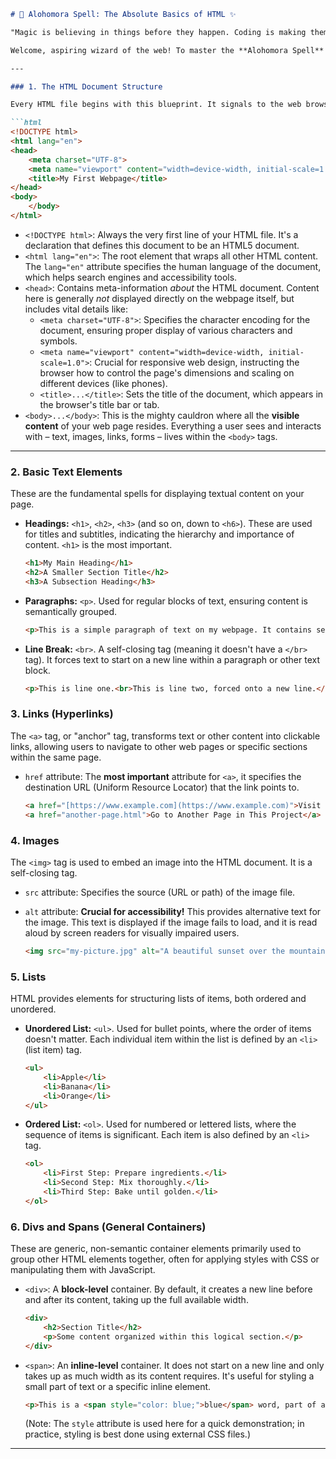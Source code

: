 

````markdown
# 🔑 Alohomora Spell: The Absolute Basics of HTML ✨

"Magic is believing in things before they happen. Coding is making them happen."

Welcome, aspiring wizard of the web! To master the **Alohomora Spell** and truly unlock the structure of the web, here are the **absolute essential core HTML elements** you must understand to make any webpage. Think of these as the fundamental incantations for conjuring your first digital creations.

---

### 1. The HTML Document Structure

Every HTML file begins with this blueprint. It signals to the web browser: "Hey, this is an HTML document!"

```html
<!DOCTYPE html>
<html lang="en">
<head>
    <meta charset="UTF-8">
    <meta name="viewport" content="width=device-width, initial-scale=1.0">
    <title>My First Webpage</title>
</head>
<body>
    </body>
</html>
````

  * `<!DOCTYPE html>`: Always the very first line of your HTML file. It's a declaration that defines this document to be an HTML5 document.
  * `<html lang="en">`: The root element that wraps all other HTML content. The `lang="en"` attribute specifies the human language of the document, which helps search engines and accessibility tools.
  * `<head>`: Contains meta-information *about* the HTML document. Content here is generally *not* displayed directly on the webpage itself, but includes vital details like:
      * `<meta charset="UTF-8">`: Specifies the character encoding for the document, ensuring proper display of various characters and symbols.
      * `<meta name="viewport" content="width=device-width, initial-scale=1.0">`: Crucial for responsive web design, instructing the browser how to control the page's dimensions and scaling on different devices (like phones).
      * `<title>...</title>`: Sets the title of the document, which appears in the browser's title bar or tab.
  * `<body>...</body>`: This is the mighty cauldron where all the **visible content** of your web page resides. Everything a user sees and interacts with – text, images, links, forms – lives within the `<body>` tags.

-----

### 2\. Basic Text Elements

These are the fundamental spells for displaying textual content on your page.

  * **Headings:** `<h1>`, `<h2>`, `<h3>` (and so on, down to `<h6>`). These are used for titles and subtitles, indicating the hierarchy and importance of content. `<h1>` is the most important.

    ```html
    <h1>My Main Heading</h1>
    <h2>A Smaller Section Title</h2>
    <h3>A Subsection Heading</h3>
    ```

  * **Paragraphs:** `<p>`. Used for regular blocks of text, ensuring content is semantically grouped.

    ```html
    <p>This is a simple paragraph of text on my webpage. It contains sentences that form a coherent thought.</p>
    ```

  * **Line Break:** `<br>`. A self-closing tag (meaning it doesn't have a `</br>` tag). It forces text to start on a new line within a paragraph or other text block.

    ```html
    <p>This is line one.<br>This is line two, forced onto a new line.</p>
    ```

### 3\. Links (Hyperlinks)

The `<a>` tag, or "anchor" tag, transforms text or other content into clickable links, allowing users to navigate to other web pages or specific sections within the same page.

  * `href` attribute: The **most important** attribute for `<a>`, it specifies the destination URL (Uniform Resource Locator) that the link points to.

    ```html
    <a href="[https://www.example.com](https://www.example.com)">Visit Example Website</a>
    <a href="another-page.html">Go to Another Page in This Project</a>
    ```

### 4\. Images

The `<img>` tag is used to embed an image into the HTML document. It is a self-closing tag.

  * `src` attribute: Specifies the source (URL or path) of the image file.

  * `alt` attribute: **Crucial for accessibility\!** This provides alternative text for the image. This text is displayed if the image fails to load, and it is read aloud by screen readers for visually impaired users.

    ```html
    <img src="my-picture.jpg" alt="A beautiful sunset over the mountains, with vibrant orange and purple hues.">
    ```

### 5\. Lists

HTML provides elements for structuring lists of items, both ordered and unordered.

  * **Unordered List:** `<ul>`. Used for bullet points, where the order of items doesn't matter. Each individual item within the list is defined by an `<li>` (list item) tag.

    ```html
    <ul>
        <li>Apple</li>
        <li>Banana</li>
        <li>Orange</li>
    </ul>
    ```

  * **Ordered List:** `<ol>`. Used for numbered or lettered lists, where the sequence of items is significant. Each item is also defined by an `<li>` tag.

    ```html
    <ol>
        <li>First Step: Prepare ingredients.</li>
        <li>Second Step: Mix thoroughly.</li>
        <li>Third Step: Bake until golden.</li>
    </ol>
    ```

### 6\. Divs and Spans (General Containers)

These are generic, non-semantic container elements primarily used to group other HTML elements together, often for applying styles with CSS or manipulating them with JavaScript.

  * `<div>`: A **block-level** container. By default, it creates a new line before and after its content, taking up the full available width.

    ```html
    <div>
        <h2>Section Title</h2>
        <p>Some content organized within this logical section.</p>
    </div>
    ```

  * `<span>`: An **inline-level** container. It does not start on a new line and only takes up as much width as its content requires. It's useful for styling a small part of text or a specific inline element.

    ```html
    <p>This is a <span style="color: blue;">blue</span> word, part of a sentence.</p>
    ```

    (Note: The `style` attribute is used here for a quick demonstration; in practice, styling is best done using external CSS files.)

-----

